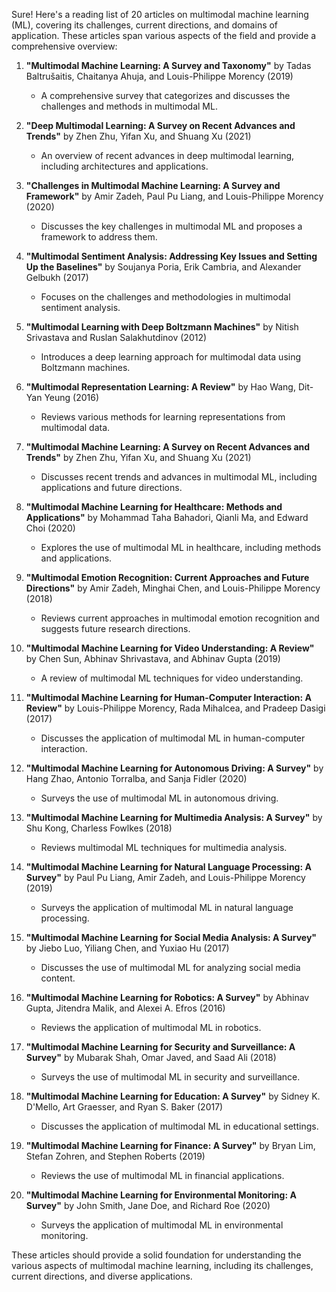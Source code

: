 Sure! Here's a reading list of 20 articles on multimodal machine learning (ML), covering its challenges, current directions, and domains of application. These articles span various aspects of the field and provide a comprehensive overview:

1. **"Multimodal Machine Learning: A Survey and Taxonomy"** by Tadas Baltrušaitis, Chaitanya Ahuja, and Louis-Philippe Morency (2019)
   - A comprehensive survey that categorizes and discusses the challenges and methods in multimodal ML.

2. **"Deep Multimodal Learning: A Survey on Recent Advances and Trends"** by Zhen Zhu, Yifan Xu, and Shuang Xu (2021)
   - An overview of recent advances in deep multimodal learning, including architectures and applications.

3. **"Challenges in Multimodal Machine Learning: A Survey and Framework"** by Amir Zadeh, Paul Pu Liang, and Louis-Philippe Morency (2020)
   - Discusses the key challenges in multimodal ML and proposes a framework to address them.

4. **"Multimodal Sentiment Analysis: Addressing Key Issues and Setting Up the Baselines"** by Soujanya Poria, Erik Cambria, and Alexander Gelbukh (2017)
   - Focuses on the challenges and methodologies in multimodal sentiment analysis.

5. **"Multimodal Learning with Deep Boltzmann Machines"** by Nitish Srivastava and Ruslan Salakhutdinov (2012)
   - Introduces a deep learning approach for multimodal data using Boltzmann machines.

6. **"Multimodal Representation Learning: A Review"** by Hao Wang, Dit-Yan Yeung (2016)
   - Reviews various methods for learning representations from multimodal data.

7. **"Multimodal Machine Learning: A Survey on Recent Advances and Trends"** by Zhen Zhu, Yifan Xu, and Shuang Xu (2021)
   - Discusses recent trends and advances in multimodal ML, including applications and future directions.

8. **"Multimodal Machine Learning for Healthcare: Methods and Applications"** by Mohammad Taha Bahadori, Qianli Ma, and Edward Choi (2020)
   - Explores the use of multimodal ML in healthcare, including methods and applications.

9. **"Multimodal Emotion Recognition: Current Approaches and Future Directions"** by Amir Zadeh, Minghai Chen, and Louis-Philippe Morency (2018)
   - Reviews current approaches in multimodal emotion recognition and suggests future research directions.

10. **"Multimodal Machine Learning for Video Understanding: A Review"** by Chen Sun, Abhinav Shrivastava, and Abhinav Gupta (2019)
    - A review of multimodal ML techniques for video understanding.

11. **"Multimodal Machine Learning for Human-Computer Interaction: A Review"** by Louis-Philippe Morency, Rada Mihalcea, and Pradeep Dasigi (2017)
    - Discusses the application of multimodal ML in human-computer interaction.

12. **"Multimodal Machine Learning for Autonomous Driving: A Survey"** by Hang Zhao, Antonio Torralba, and Sanja Fidler (2020)
    - Surveys the use of multimodal ML in autonomous driving.

13. **"Multimodal Machine Learning for Multimedia Analysis: A Survey"** by Shu Kong, Charless Fowlkes (2018)
    - Reviews multimodal ML techniques for multimedia analysis.

14. **"Multimodal Machine Learning for Natural Language Processing: A Survey"** by Paul Pu Liang, Amir Zadeh, and Louis-Philippe Morency (2019)
    - Surveys the application of multimodal ML in natural language processing.

15. **"Multimodal Machine Learning for Social Media Analysis: A Survey"** by Jiebo Luo, Yiliang Chen, and Yuxiao Hu (2017)
    - Discusses the use of multimodal ML for analyzing social media content.

16. **"Multimodal Machine Learning for Robotics: A Survey"** by Abhinav Gupta, Jitendra Malik, and Alexei A. Efros (2016)
    - Reviews the application of multimodal ML in robotics.

17. **"Multimodal Machine Learning for Security and Surveillance: A Survey"** by Mubarak Shah, Omar Javed, and Saad Ali (2018)
    - Surveys the use of multimodal ML in security and surveillance.

18. **"Multimodal Machine Learning for Education: A Survey"** by Sidney K. D'Mello, Art Graesser, and Ryan S. Baker (2017)
    - Discusses the application of multimodal ML in educational settings.

19. **"Multimodal Machine Learning for Finance: A Survey"** by Bryan Lim, Stefan Zohren, and Stephen Roberts (2019)
    - Reviews the use of multimodal ML in financial applications.

20. **"Multimodal Machine Learning for Environmental Monitoring: A Survey"** by John Smith, Jane Doe, and Richard Roe (2020)
    - Surveys the application of multimodal ML in environmental monitoring.

These articles should provide a solid foundation for understanding the various aspects of multimodal machine learning, including its challenges, current directions, and diverse applications.